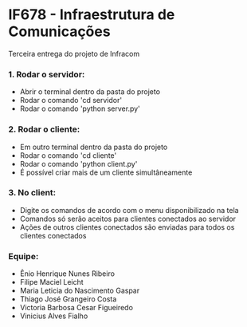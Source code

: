# IF678 - Infraestrutura de Comunicações
Terceira entrega do projeto de Infracom

### 1. Rodar o servidor:
- Abrir o terminal dentro da pasta do projeto
- Rodar o comando 'cd servidor'
- Rodar o comando 'python server.py'

### 2. Rodar o cliente:
- Em outro terminal dentro da pasta do projeto
- Rodar o comando 'cd cliente'
- Rodar o comando 'python client.py'
- É possível criar mais de um cliente simultâneamente

### 3. No client:
- Digite os comandos de acordo com o menu disponibilizado na tela
- Comandos só serão aceitos para clientes conectados ao servidor
- Ações de outros clientes conectados são enviadas para todos os clientes conectados

### Equipe:
- Ênio Henrique Nunes Ribeiro
- Filipe Maciel Leicht
- Maria Leticia do Nascimento Gaspar
- Thiago José Grangeiro Costa
- Victoria Barbosa Cesar Figueiredo
- Vinicius Alves Fialho

